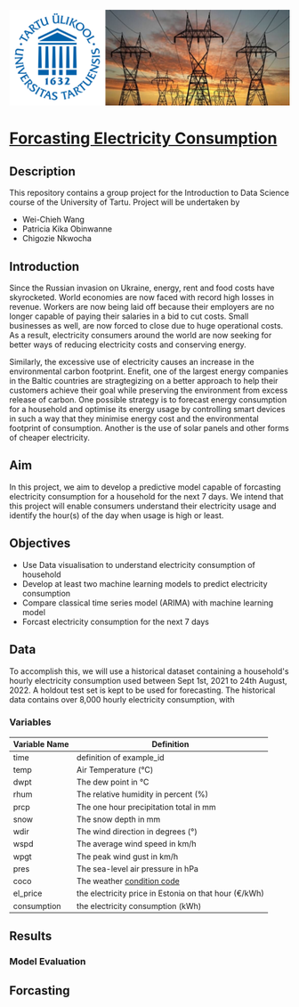 
![page_image](images/page_design.png)

# [Forcasting Electricity Consumption](https://www.kaggle.com/competitions/predict-electricity-consumption)

## Description

This repository contains a group project for the Introduction to Data Science course of the University of Tartu.
Project will be undertaken by 

- Wei-Chieh Wang
- Patricia Kika Obinwanne
- Chigozie Nkwocha

## Introduction

Since the Russian invasion on Ukraine, energy, rent and food costs have skyrocketed. World economies are now faced with record high losses in revenue. Workers are now being laid off because their employers are no longer capable of paying their salaries in a bid to cut costs. Small businesses as well, are now forced to close due to huge operational costs. As a result, electricity consumers around the world are now seeking for better ways of reducing electricity costs and conserving energy.

Similarly, the excessive use of electricity causes an increase in the environmental carbon footprint. Enefit, one of the largest energy companies in the Baltic countries are stragtegizing on a better approach to help their customers achieve their goal while preserving the environment from excess release of carbon. One possible strategy is to forecast energy consumption for a household and optimise its energy usage by controlling smart devices in such a way that they minimise energy cost and the environmental footprint of consumption. Another is the use of solar panels and other forms of cheaper electricity.

## Aim
In this project, we aim to develop a predictive model capable of forcasting electricity consumption for a household for the next 7 days. We intend that this project will enable consumers understand their electricity usage and identify the hour(s) of the day when usage is high or least. 

## Objectives
- Use Data visualisation to understand electricity consumption of household
- Develop at least two machine learning models to predict electricity consumption
- Compare classical time series model (ARIMA) with machine learning model
- Forcast electricity consumption for the next 7 days

## Data
To accomplish this, we will use a historical dataset containing a household's hourly electricity consumption used between Sept 1st, 2021 to 24th August, 2022. A holdout test set is kept to be used for forecasting. The historical data contains over 8,000 hourly electricity consumption, with

### Variables

Variable Name | Definition
--------------|-------------
time |definition of example_id
temp | Air Temperature (°C)
dwpt | The dew point in °C
rhum | The relative humidity in percent (%)
prcp | The one hour precipitation total in mm
snow | The snow depth in mm
wdir | The wind direction in degrees (°)
wspd | The average wind speed in km/h
wpgt | The peak wind gust in km/h
pres | The sea-level air pressure in hPa
coco | The weather [condition code](https://dev.meteostat.net/formats.html#weather-condition-codes)
el_price | the electricity price in Estonia on that hour (€/kWh)
consumption | the electricity consumption (kWh)

## Results

### Model Evaluation

## Forcasting






